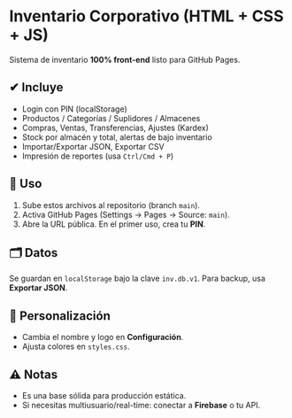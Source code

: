 # Inventario Corporativo (HTML + CSS + JS)

Sistema de inventario **100% front-end** listo para GitHub Pages.

## ✔ Incluye
- Login con PIN (localStorage)
- Productos / Categorías / Suplidores / Almacenes
- Compras, Ventas, Transferencias, Ajustes (Kardex)
- Stock por almacén y total, alertas de bajo inventario
- Importar/Exportar JSON, Exportar CSV
- Impresión de reportes (usa `Ctrl/Cmd + P`)

## 🚀 Uso
1. Sube estos archivos al repositorio (branch `main`).
2. Activa GitHub Pages (Settings → Pages → Source: `main`).
3. Abre la URL pública. En el primer uso, crea tu **PIN**.

## 🗂 Datos
Se guardan en `localStorage` bajo la clave `inv.db.v1`.
Para backup, usa **Exportar JSON**.

## 🔧 Personalización
- Cambia el nombre y logo en **Configuración**.
- Ajusta colores en `styles.css`.

## ⚠️ Notas
- Es una base sólida para producción estática.  
- Si necesitas multiusuario/real-time: conectar a **Firebase** o tu API.
